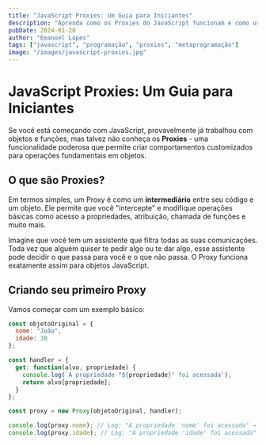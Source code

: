 ```yaml
---
title: "JavaScript Proxies: Um Guia para Iniciantes"
description: "Aprenda como os Proxies do JavaScript funcionam e como usá-los para criar código mais poderoso e flexível"
pubDate: 2024-01-20
author: "Emanoel Lopes"
tags: ["javascript", "programação", "proxies", "metaprogramação"]
image: "/images/javascript-proxies.jpg"
---
```


# JavaScript Proxies: Um Guia para Iniciantes

Se você está começando com JavaScript, provavelmente já trabalhou com objetos e funções, mas talvez não conheça os **Proxies** - uma funcionalidade poderosa que permite criar comportamentos customizados para operações fundamentais em objetos.

## O que são Proxies?

Em termos simples, um Proxy é como um **intermediário** entre seu código e um objeto. Ele permite que você "intercepte" e modifique operações básicas como acesso a propriedades, atribuição, chamada de funções e muito mais.

Imagine que você tem um assistente que filtra todas as suas comunicações. Toda vez que alguém quiser te pedir algo ou te dar algo, esse assistente pode decidir o que passa para você e o que não passa. O Proxy funciona exatamente assim para objetos JavaScript.

## Criando seu primeiro Proxy

Vamos começar com um exemplo básico:

```javascript
const objetoOriginal = {
  nome: "João",
  idade: 30
};

const handler = {
  get: function(alvo, propriedade) {
    console.log(`A propriedade "${propriedade}" foi acessada`);
    return alvo[propriedade];
  }
};

const proxy = new Proxy(objetoOriginal, handler);

console.log(proxy.nome); // Log: "A propriedade 'nome' foi acessada" → Retorna: "João"
console.log(proxy.idade); // Log: "A propriedade 'idade' foi acessada" → Retorna: 30